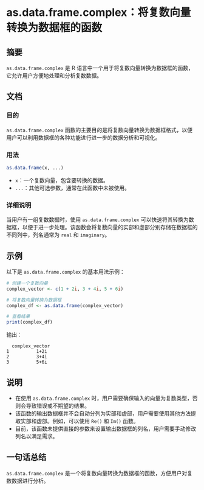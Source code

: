 <!--
Meta Description: # as.data.frame.complex：将复数向量转换为数据框的函数 ## 摘要 `as.data.frame.complex` 是 R 语言中一个用于将复数向量转换为数据框的函数，它允许用户方便地处理和分析复数数据。 ## 文档 ### 目的 `as.data.frame.complex`...
Meta Keywords: data, frame, complex, complex_vector, complex_df
-->

# as.data.frame.complex：将复数向量转换为数据框的函数

## 摘要
`as.data.frame.complex` 是 R 语言中一个用于将复数向量转换为数据框的函数，它允许用户方便地处理和分析复数数据。

## 文档
### 目的
`as.data.frame.complex` 函数的主要目的是将复数向量转换为数据框格式，以便用户可以利用数据框的各种功能进行进一步的数据分析和可视化。

### 用法
```R
as.data.frame(x, ...)
```
- `x`：一个复数向量，包含要转换的数据。
- `...`：其他可选参数，通常在此函数中未被使用。

### 详细说明
当用户有一组复数数据时，使用 `as.data.frame.complex` 可以快速将其转换为数据框，以便于进一步处理。该函数会将复数向量的实部和虚部分别存储在数据框的不同列中，列名通常为 `real` 和 `imaginary`。

## 示例
以下是 `as.data.frame.complex` 的基本用法示例：

```R
# 创建一个复数向量
complex_vector <- c(1 + 2i, 3 + 4i, 5 + 6i)

# 将复数向量转换为数据框
complex_df <- as.data.frame(complex_vector)

# 查看结果
print(complex_df)
```

输出：
```
  complex_vector
1          1+2i
2          3+4i
3          5+6i
```

## 说明
- 在使用 `as.data.frame.complex` 时，用户需要确保输入的向量为复数类型，否则会导致错误或不期望的结果。
- 该函数的输出数据框并不会自动分列为实部和虚部，用户需要使用其他方法提取实部和虚部。例如，可以使用 `Re()` 和 `Im()` 函数。
- 目前，该函数未提供直接的参数来设置输出数据框的列名，用户需要手动修改列名以满足需求。

## 一句话总结
`as.data.frame.complex` 是一个将复数向量转换为数据框的函数，方便用户对复数数据进行分析。